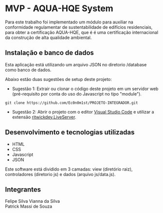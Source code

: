 # MVP - AQUA-HQE System

Para este trabalho foi implementado um módulo para auxiliar na  conformidade regulamentar de sustentabilidade de edifícios residenciais, para obter a certificação AQUA-HQE, que é é uma certificação internacional da construção de alta qualidade ambiental. <br>

## Instalação e banco de dados

Esta aplicação está utilizando um arquivo JSON no diretorio /database como banco de dados.

Abaixo estão duas sugestões de setup deste projeto:

- Sugestão 1: Extrair ou clonar o código deste projeto em um servidor web (pré-requisito por conta do uso do Javascript no tipo "module").

```
git clone https://github.com/Ec0n0m1st/PROJETO-INTEGRADOR.git
```

- Sugestão 2: Abrir o projeto com o editor [Visual Studio Code](https://code.visualstudio.com) e utilizar a extensão [ritwickdey.LiveServer](https://marketplace.visualstudio.com/items?itemName=ritwickdey.LiveServer).

## Desenvolvimento e tecnologias utilizadas

- HTML
- CSS
- Javascript
- JSON

Este software está dividido em 3 camadas: view (diretório raiz), controladores (diretorio js) e dados (arquivo js/data.js).

## Integrantes

Felipe Silva Vianna da Silva <br>
Patrick Massi de Souza <br>
